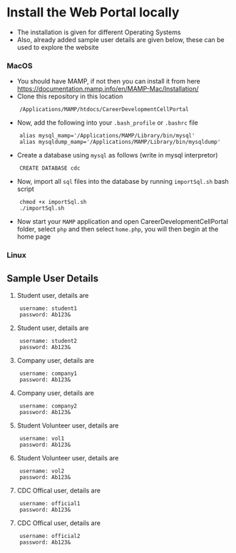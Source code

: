 # Install the Web Portal locally

- The installation is given for different Operating Systems
- Also, already added sample user details are given below,
these can be used to explore the website

### MacOS

- You should have MAMP, if not then you can install it from here 
https://documentation.mamp.info/en/MAMP-Mac/Installation/
- Clone this repository in this location
```
    /Applications/MAMP/htdocs/CareerDevelopmentCellPortal
```
- Now, add the following into your `.bash_profile` or `.bashrc` file
```
    alias mysql_mamp='/Applications/MAMP/Library/bin/mysql'
    alias mysqldump_mamp='/Applications/MAMP/Library/bin/mysqldump'
```
- Create a database using `mysql` as follows (write in mysql interpretor)
```
    CREATE DATABASE cdc
```
- Now, import all `sql` files into the database by running `importSql.sh` bash
script
```
    chmod +x importSql.sh
    ./importSql.sh
```
- Now start your `MAMP` application and open CareerDevelopmentCellPortal folder,
select `php` and then select `home.php`, you will then begin at the home page

### Linux

## Sample User Details

1. Student user, details are
```
    username: student1
    password: Ab123&
```
2. Student user, details are
```
    username: student2
    password: Ab123&
```
3. Company user, details are
```
    username: company1
    password: Ab123&
```
4. Company user, details are
```
    username: company2
    password: Ab123&
```
5. Student Volunteer user, details are
```
    username: vol1
    password: Ab123&
```
6. Student Volunteer user, details are
```
    username: vol2
    password: Ab123&
```
7. CDC Offical user, details are
```
    username: official1
    password: Ab123&
```
7. CDC Offical user, details are
```
    username: official2
    password: Ab123&
```